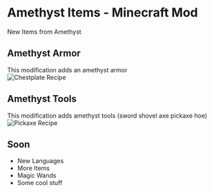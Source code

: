 # Amethyst Items - Minecraft Mod
New Items from Amethyst
## Amethyst Armor
This modification adds an amethyst armor</br>
![Chestplate Recipe](https://raw.githubusercontent.com/k3kDeV/Amethyst-Items-Minecraft-Mod/main/img/chestplate_recipe.png)
## Amethyst Tools
This modification adds amethyst tools (sword shovel axe pickaxe hoe)</br>
![Pickaxe Recipe](https://raw.githubusercontent.com/k3kDeV/Amethyst-Items-Minecraft-Mod/main/img/pickaxe_recipe.png)

## Soon
- New Languages
- More Items
- Magic Wands
- Some cool stuff